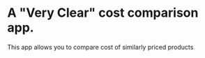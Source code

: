 # A "Very Clear" cost comparison app.
This app allows you to compare cost of similarly priced products
